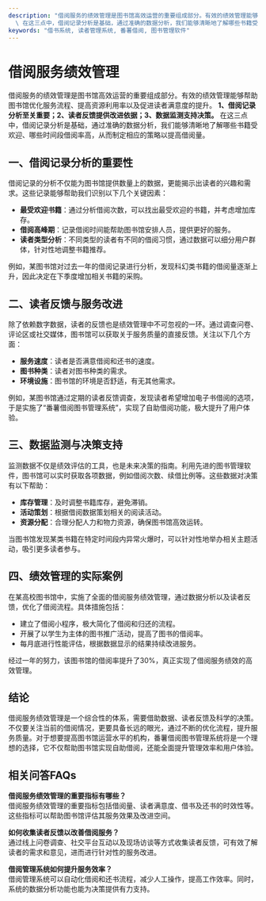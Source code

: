 ```yaml
---
description: "借阅服务的绩效管理是图书馆高效运营的重要组成部分。有效的绩效管理能够帮助图书馆优化服务流程、提高资源利用率以及促进读者满意度的提升。 **1、借阅记录分析至关重要；2、读者反馈提供改进依据；3、数据监测支持决策。**\
  \ 在这三点中，借阅记录分析是基础，通过准确的数据分析，我们能够清晰地了解哪些书籍受欢迎、哪些时间段借阅率高，从而制定相应的策略以提高借阅量。"
keywords: "借书系统, 读者管理系统, 番薯借阅, 图书管理软件"
---
```

# 借阅服务绩效管理

借阅服务的绩效管理是图书馆高效运营的重要组成部分。有效的绩效管理能够帮助图书馆优化服务流程、提高资源利用率以及促进读者满意度的提升。 **1、借阅记录分析至关重要；2、读者反馈提供改进依据；3、数据监测支持决策。** 在这三点中，借阅记录分析是基础，通过准确的数据分析，我们能够清晰地了解哪些书籍受欢迎、哪些时间段借阅率高，从而制定相应的策略以提高借阅量。

## 一、借阅记录分析的重要性

借阅记录的分析不仅能为图书馆提供数量上的数据，更能揭示出读者的兴趣和需求。这些记录能够帮助我们识别以下几个关键因素：

- **最受欢迎书籍**：通过分析借阅次数，可以找出最受欢迎的书籍，并考虑增加库存。
- **借阅高峰期**：记录借阅时间能帮助图书馆安排人员，提供更好的服务。
- **读者类型分析**：不同类型的读者有不同的借阅习惯，通过数据可以细分用户群体，针对性地调整书籍推荐。

例如，某图书馆对过去一年的借阅记录进行分析，发现科幻类书籍的借阅量逐渐上升，因此决定在下季度增加相关书籍的采购。

## 二、读者反馈与服务改进

除了依赖数字数据，读者的反馈也是绩效管理中不可忽视的一环。通过调查问卷、评论区或社交媒体，图书馆可以获取关于服务质量的直接反馈。关注以下几个方面：

- **服务速度**：读者是否满意借阅和还书的速度。
- **图书种类**：读者对图书种类的需求。
- **环境设施**：图书馆的环境是否舒适，有无其他需求。

例如，某图书馆通过定期的读者反馈调查，发现读者希望增加电子书借阅的选项，于是实施了“番薯借阅图书管理系统”，实现了自助借阅功能，极大提升了用户体验。

## 三、数据监测与决策支持

监测数据不仅是绩效评估的工具，也是未来决策的指南。利用先进的图书管理软件，图书馆可以实时获取各项数据，例如借阅次数、续借比例等。这些数据对决策有以下帮助：

- **库存管理**：及时调整书籍库存，避免滞销。
- **活动策划**：根据借阅数据策划相关的阅读活动。
- **资源分配**：合理分配人力和物力资源，确保图书馆高效运转。

当图书馆发现某类书籍在特定时间段内异常火爆时，可以针对性地举办相关主题活动，吸引更多读者参与。

## 四、绩效管理的实际案例

在某高校图书馆中，实施了全面的借阅服务绩效管理，通过数据分析以及读者反馈，优化了借阅流程。具体措施包括：

- 建立了借阅小程序，极大简化了借阅和归还的流程。
- 开展了以学生为主体的图书推广活动，提高了图书的借阅率。
- 每月底进行性能评估，根据数据显示的结果持续改进服务。

经过一年的努力，该图书馆的借阅率提升了30%，真正实现了借阅服务绩效的高效管理。

## 结论

借阅服务绩效管理是一个综合性的体系，需要借助数据、读者反馈及科学的决策。不仅要关注当前的借阅情况，更要具备长远的眼光，通过不断的优化流程，提升服务质量。对于想要提高图书馆运营水平的机构，番薯借阅图书管理系统将是一个理想的选择，它不仅帮助图书馆实现自助借阅，还能全面提升管理效率和用户体验。

## 相关问答FAQs

**借阅服务绩效管理的重要指标有哪些？**  
借阅服务绩效管理的重要指标包括借阅量、读者满意度、借书及还书的时效性等。这些指标可以帮助图书馆评估其服务效果及改进空间。

**如何收集读者反馈以改善借阅服务？**  
通过线上问卷调查、社交平台互动以及现场访谈等方式收集读者反馈，可有效了解读者的需求和意见，进而进行针对性的服务改进。

**借阅管理系统如何提升服务效率？**  
借阅管理系统可以自动化借阅和还书流程，减少人工操作，提高工作效率。同时，系统的数据分析功能也能为决策提供有力支持。
